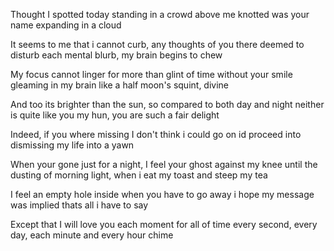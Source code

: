 Thought I spotted today standing in a crowd
above me knotted was your name expanding in a cloud

It seems to me that i cannot curb, any thoughts of you
there deemed to disturb each mental blurb, my brain begins to chew

My focus cannot linger for more than glint of time
without your smile gleaming in my brain like a half moon's squint, divine

And too its brighter than the sun, so compared to both day and night
neither is quite like you my hun, you are such a fair delight

Indeed, if you where missing I don't think i could go on
id proceed into dismissing my life into a yawn

When your gone just for a night, I feel your ghost against my knee
until the dusting of morning light, when i eat my toast and steep my tea

I feel an empty hole inside when you have to go away
i hope my message was implied thats all i have to say

Except that I will love you each moment for all of time
every second, every day, each minute and every hour chime
